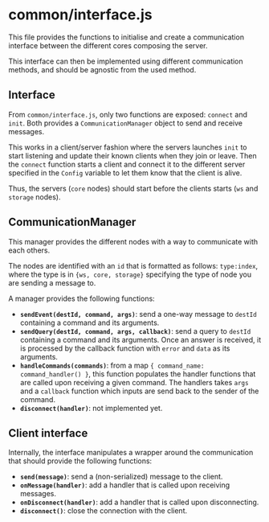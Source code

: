 <!-- SPDX-FileCopyrightText: 2024 XWiki CryptPad Team <contact@cryptpad.org> and contributors

SPDX-License-Identifier: AGPL-3.0-or-later
-->
# common/interface.js

This file provides the functions to initialise and create a communication
interface between the different cores composing the server.

This interface can then be implemented using different communication methods,
and should be agnostic from the used method.

## Interface

From `common/interface.js`, only two functions are exposed: `connect` and
`init`. Both provides a `CommunicationManager` object to send and receive
messages.

This works in a client/server fashion where the servers launches `init` to start
listening and update their known clients when they join or leave. Then the
`connect` function starts a client and connect it to the different server
specified in the `Config` variable to let them know that the client is alive.

Thus, the servers (`core` nodes) should start before the clients starts (`ws`
and `storage` nodes).

## CommunicationManager

This manager provides the different nodes with a way to communicate with each
others.

The nodes are identified with an `id` that is formatted as follows:
`type:index`, where the type is in `{ws, core, storage}` specifying the type of
node you are sending a message to.

A manager provides the following functions:
- **`sendEvent(destId, command, args)`**: send a one-way message to `destId`
containing a command and its arguments.
- **`sendQuery(destId, command, args, callback)`**: send a query to `destId`
containing a command and its arguments. Once an answer is received, it is
processed by the callback function with `error` and `data` as its arguments.
- **`handleCommands(commands)`**: from a map `{ command_name: command_handler()
}`, this function populates the handler functions that are called upon receiving
a given command. The handlers takes `args` and a `callback` function which
inputs are send back to the sender of the command.
- **`disconnect(handler)`**: not implemented yet.

## Client interface

Internally, the interface manipulates a wrapper around the communication that
should provide the following functions:

- **`send(message)`**: send a (non-serialized) message to the client.
- **`onMessage(handler)`**: add a handler that is called upon receiving
messages.
- **`onDisconnect(handler)`**: add a handler that is called upon disconnecting.
- **`disconnect()`**: close the connection with the client.

